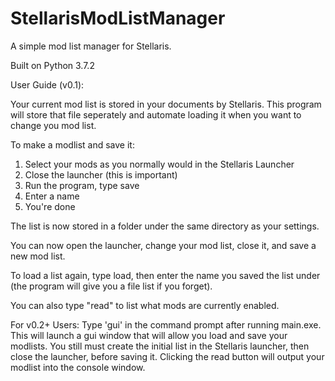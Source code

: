 # StellarisModListManager
A simple mod list manager for Stellaris.

Built on Python 3.7.2

User Guide (v0.1):

Your current mod list is stored in your documents by Stellaris. This program will store that file seperately and automate loading it when you want to change you mod list.

To make a modlist and save it:
1. Select your mods as you normally would in the Stellaris Launcher
2. Close the launcher (this is important)
3. Run the program, type save
4. Enter a name
5. You're done

The list is now stored in a folder under the same directory as your settings.

You can now open the launcher, change your mod list, close it, and save a new mod list.

To load a list again, type load, then enter the name you saved the list under (the program will give you a file list if you forget).

You can also type "read" to list what mods are currently enabled.

For v0.2+ Users:
Type 'gui' in the command prompt after running main.exe. This will launch a gui window that will allow you load and save your modlists.
You still must create the initial list in the Stellaris launcher, then close the launcher, before saving it.
Clicking the read button will output your modlist into the console window.
